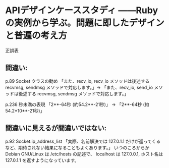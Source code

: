 # APIデザインケーススタディ ――Rubyの実例から学ぶ。問題に即したデザインと普遍の考え方

正誤表

## 間違い:

p.89 Socket クラスの勧め
  「また、recv_io, recv_io メソッドは後述する recvmsg, sendmsg メソッドで対応します。」->
  「また、recv_io, send_io メソッドは後述する recvmsg, sendmsg メソッドで対応します。」

p.236 秒未満の表現
  「2**-64秒 (約54.2**-21秒)」 ->
  「2**-64秒 (約54.2*10**-21秒)」

## 間違いに見えるが間違いではない:

p.92 Socket.ip_address_list
  「実際、名前解決では 127.0.1.1 だけが返ってくるなど、期待されない結果になることもよくあります。」
  いつのころからか Debian GNU/Linux は /etc/hosts の記述で、
  localhost は 127.0.0.1, ホスト名は 127.0.1.1 を返すようになっています。

